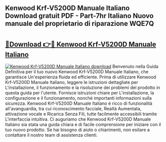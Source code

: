 ## Kenwood Krf-V5200D Manuale Italiano Download gratuit PDF - Part-7hr Italiano Nuovo manuale del proprietario di riparazione WQE7Q

# <h2><a href="http://dfb9a4f.blite.top/?on=Kenwood+Krf-V5200D+Manuale+Italiano">🔗Download 👉🔴 Kenwood Krf-V5200D Manuale Italiano</a></h2>

[![Kenwood Krf-V5200D Manuale Italiano download](https://i.imgur.com/lujVjoI.png)](http://dfb9a4f.blite.top/?on=Kenwood+Krf-V5200D+Manuale+Italiano)
Benvenuto nella Guida Definitiva per il tuo nuovo Kenwood Krf-V5200D Manuale Italiano, che garantisce Un'esperienza fluida ed efficiente. Prima di utilizzare Kenwood Krf-V5200D Manuale Italiano, leggere le istruzioni dettagliate per L'installazione, il funzionamento e la risoluzione dei problemi del prodotto in questa guida per l'utente. Fornisce istruzioni chiare per L'installazione, la configurazione e il funzionamento, nonché importanti informazioni sulla sicurezza. Kenwood Krf-V5200D Manuale Italiano è ricco di funzionalità all'avanguardia, tra cui riconoscimento facciale, Realtà Aumentata, attivazione vocale e Ricarica Senza Fili, tutte facilmente accessibili tramite L'interfaccia intuitiva. Ci auguriamo che Kenwood Krf-V5200D Manuale Italiano sia stata una guida chiara e di facile comprensione per iniziare con il tuo nuovo prodotto. Se hai bisogno di aiuto o chiarimenti, non esitare a contattare il nostro team di assistenza clienti.
